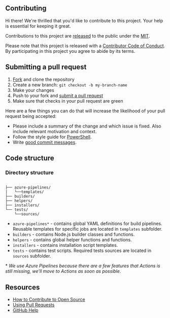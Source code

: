 ## Contributing

[fork]: https://github.com/actions/node-versions/fork  
[pr]: https://github.com/actions/node-versions/compare  
[code-of-conduct]: CODE_OF_CONDUCT.md  

Hi there! We're thrilled that you'd like to contribute to this project. Your help is essential for keeping it great.

Contributions to this project are [released](https://help.github.com/articles/github-terms-of-service/#6-contributions-under-repository-license) to the public under the [MIT](LICENSE.md).

Please note that this project is released with a [Contributor Code of Conduct][code-of-conduct]. By participating in this project you agree to abide by its terms.

## Submitting a pull request

1. [Fork][fork] and clone the repository
1. Create a new branch: `git checkout -b my-branch-name`
1. Make your changes
1. Push to your fork and [submit a pull request][pr]
1. Make sure that checks in your pull request are green

Here are a few things you can do that will increase the likelihood of your pull request being accepted:

- Please include a summary of the change and which issue is fixed. Also include relevant motivation and context.
- Follow the style guide for [PowerShell](https://github.com/PoshCode/PowerShellPracticeAndStyle).
- Write [good commit messages](http://tbaggery.com/2008/04/19/a-note-about-git-commit-messages.html).

## Code structure

### Directory structure
```

├── azure-pipelines/
|   └──templates/
├── builders/
├── helpers/
├── installers/
└── tests/
    └──sources/
```
- `azure-pipelines*` - contains global YAML definitions for build pipelines. Reusable templates for specific jobs are located in `templates` subfolder.
- `builders` - contains Node.js builder classes and functions.
- `helpers` - contains global helper functions and functions.
- `installers` - contains installation script templates.
- `tests` - contains test scripts. Required tests sources are located in `sources` subfolder.

\* _We use Azure Pipelines because there are a few features that Actions is still missing, we'll move to Actions as soon as possible_.

## Resources

- [How to Contribute to Open Source](https://opensource.guide/how-to-contribute/)
- [Using Pull Requests](https://help.github.com/articles/about-pull-requests/)
- [GitHub Help](https://help.github.com)
